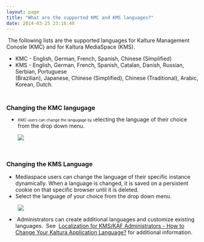 ```yaml
---
layout: page
title: "What are the supported KMC and KMS languages?"
date: 2014-03-25 23:16:49
---
```


 The following lists are the supported languages for Kalture Management Conosle (KMC) and for Kaltura MediaSpace (KMS).

*   KMC - English, German, French, Spanish, Chinese (Simplified)
*   KMS - English, German, French, Spanish, Catalan, Danish, Russian, Serbian, Portuguese (Brazilian), Japanese, Chinese (Simplified), Chinese (Traditional), Arabic, Korean, Dutch.

 

<span style="font-size: 12pt; font-weight: bold; line-height: 16px; background-color: initial;">Changing the KMC langugage </span>

<ul style="padding-left: 30px;">
  <li>
    <span style="font-size: 10px;"><span>KMC users can change the langugage by s</span></span>electing the language of their choice from the drop down menu.
  </li>
</ul>

<p style="padding-left: 30px;">
  <img src="{{site.url}}/assets/1424">
</p>

<p style="padding-left: 30px;">
   
</p>

### <span style="font-size: 12pt; font-weight: bold; line-height: 16px;">Changing the KMS Language</span>

*   Mediaspace users can change the language of their specific instance dynamically. When a language is changed, it is saved on a persistent cookie on that specific browser until it is deleted.
*   Select the language of your choice from the drop down menu.

<p style="padding-left: 30px;">
  <img src="{{site.url}}/assets/3092">
</p>

*    Administrators can create additional languages and customize existing languages.  See  <a href="{{site.url}}/documentation/Knowledge/localization-kmskaf-administrators-how-change-your-kaltura-application-language.html" target="_blank">Localization for KMS/KAF Administrators - How to Change Your Kaltura Application Language?</a> for additional information.

<p style="padding-left: 30px;">
   
</p>